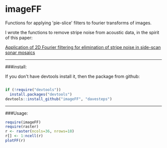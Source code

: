 # imageFF

Functions for applying 'pie-slice' filters to fourier transforms of images. 

I wrote the functions to remove stripe noise from acoustic data, in the spirit of this paper:


[Application of 2D Fourier filtering for elimination of stripe noise in side-scan sonar mosaics](http://www.springerlink.com/content/148r550r21342123/)


----
###install:

If you don't have devtools install it, then the package from github:
```r

if (!require("devtools"))
  install.packages("devtools")
devtools::install_github("imageFF", "davesteps")
```

----
###Usage:
```r
require(imageFF)
require(raster)
r <- raster(ncols=36, nrows=18)
r[] <- 1:ncell(r)
plotFF(r)
```



